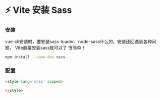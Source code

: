 # ⚡ Vite 安装 Sass

### 安装
vue-cli安装时，要安装sass-loader、node-sass什么的，安装还回遇到各种问题，
Vite直接安装sass就可以了 很简单！
```sh
npm install --save-dev sass
```
### 配置
```html
<style lang='scss' scoped>
  
</style>
```